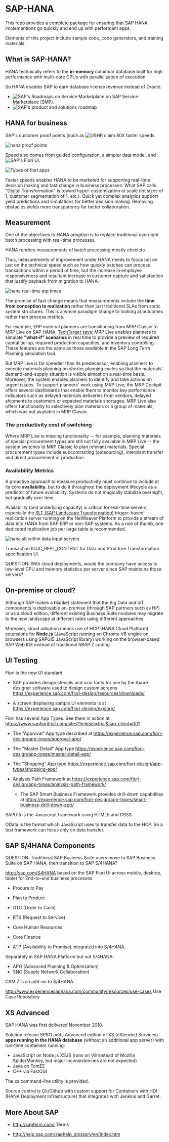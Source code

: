 # SAP-HANA 

This repo provides a complete package for ensuring that SAP HANA implementions
go quickly and end up with performant apps.

Elements of this project include sample code, code generators, and training materials.

## What is SAP-HANA?

HANA technically refers to the <strong>in-memory</strong> columnar database
built for high performance with multi-core CPUs with parallelization of execution.

So HANA enables SAP to earn database license revenue
instead of Oracle. 

* ![SAP's Roadmaps on Service Marketplace](http://service.sap.com/saproadmaps)
   on SAP Service Marketplace (SMP).
* ![SAP's product and solutions roadmap](http://scn.sap.com/community/product-and-solution-road-maps)

## HANA for business

SAP's customer proof points (such as
![USHR](https://www.youtube.com/watch?v=YVsJA1CaXqE&t=1m55s)
claim 80X faster speeds.

![hana proof points](https://cloud.githubusercontent.com/assets/300046/13432866/3e2f9610-df84-11e5-865d-cbbfec4ddbfd.JPG)

Speed also comes from guided configuration, a simpler data model, 
and ![SAP's Fiori UI](https://experience.sap.com/fiori-design/).

![Types of fiori apps](https://cloud.githubusercontent.com/assets/300046/13432832/15738466-df84-11e5-8eb4-61f8db2392bd.JPG)

Faster speeds enables HANA to be marketed for supporting real-time decision making
and fast change in business processes. 
What SAP calls "Digital Transformation" is toward hyper-customization at scale
(lot sizes of 1, customer segmentation of 1, etc.).
Quick yet complex analytics support yield predictions and simulations for better decision making.
Removing obstacles yields more transparency for better collaboration. 

## Measurement
One of the objectives to HANA adoption is to replace
traditional overnight batch processing with real-time processes.



HANA renders measurements of batch processing mostly obsolete.

Thus, measurements of improvement under HANA 
needs to focus not on just on the technical
speed such as how quickly batches can process transactions within a period of time,
but the increase in employee responsiveness 
and resultant increase in customer capture and satisfaction
that justify payback from migration to HANA.

![hana real-time atp times](https://cloud.githubusercontent.com/assets/300046/13437095/5803898a-df97-11e5-8e27-ece55c708c40.JPG)

The promise of fast change means that measurements include
the <strong>time from conception to realization</strong>
rather than just traditional SLAs from static system structures.
This is a whole paradigm change to looking at outcomes
rather than process metrics.

For example, ERP material planners are transitioning from MRP Classic to MRP Live on SAP HANA.
<a target="_blank" href="http://searchsap.techtarget.com/answer/How-is-MRP-Live-MRP-on-SAP-HANA-different-from-MRP-Classic">
TechTarget says:</a> MRP Live enables planners to simulate 
<strong>"what-if" scenarios</strong>
in real time to provide a preview of required capital tie-up, required production capacities, and inventory controlling. 
These features are the same as those available in the SAP Long Term Planning simulation tool.

But MRP Live is far speedier than its predecessor, enabling planners to execute materials planning on shorter planning cycles so that the materials' demand-and-supply situation is visible almost on a real-time basis. 
Moreover, the system enables planners to identify and take actions on urgent issues. To support planners' work using MRP Live, the 
MRP Cockpit 
offers several dashboards that enable them to monitor key performance indicators such as delayed materials deliveries from vendors, delayed shipments to customers or expected materials shortages. 
MRP Live also offers functionality to selectively plan materials or a group of materials, which was not available in MRP Classic. 

### The productivity cost of switching
Where MRP Live is missing functionality -- for example, planning materials of special procurement types are still not fully available in MRP Live -- the system switches to MRP Classic to plan relevant materials. Special procurement types include subcontracting (outsourcing), interplant transfer and direct procurement or production.

### Availability Metrics
A proactive approach to measure productivity 
must continue to include at its core
<strong>availability</strong>, but to do it throughout the deployment lifecycle
as a predictor of future availability.
Systems do not magically stabilize overnight, but gradually over time.

Availability (and underlying capacity) is critical for real-time servers, especially the
<a target="_blank" href="http://scn.sap.com/docs/DOC-59784">
SLT (SAP Landscape Transformation)</a> trigger-based replication server 
running on the NetWeaver Platform
to provide a stream of data into HANA from SAP ERP or non-SAP systems.
As a rule of thumb, one dedicated replication job per large table is recommended.

![hana slt within data input servers](https://cloud.githubusercontent.com/assets/300046/13437736/a555e8ba-df9a-11e5-8c1d-783e68778c85.JPG)

Transaction IUUC_REPL_CONTENT for Data and Structure Transformation specification UI.

QUESTION: With cloud deployments, would the company have 
access to low-level CPU and memory statistics per server
since SAP maintains those servers?

## On-premise or cloud?

Although SAP makes a blanket statement that the 
Big Data and IoT components is deployable on-premise 
(through SAP partners such as HP) or as a cloud edition,
different existing Business Suite modules may 
migrate to the new landscape at different rates
using different approaches.

Moreover, cloud adoption means use of HCP (HANA Cloud Platform)
extensions for <strong>Node.js</strong> (JavaScript running on Chrome V8 engine on browsers
using SAPUI5 JavaScript library)
working on the browser-based SAP Web IDE 
instead of traditional ABAP Z coding.

## UI Testing

Fiori is the new UI standard

   * SAP provides design stencils and icon fonts for use by
     the Axure designer software used to design custom screens
     https://experience.sap.com/fiori-design/resources/downloads/

   * A screen displaying sample UI elements is at
     https://experience.sap.com/fiori-design/explore/

Fiori has several App Types.
   See them in action at
   https://www.sapfioritrial.com/sites?helpset=trial&sap-client=001

   * The "Approval" App type described at
     https://experience.sap.com/fiori-design/app-types/approval-app/

   * The "Master Detail" App type
     https://experience.sap.com/fiori-design/app-types/master-detail-app/

   * The "Shopping" App type
     https://experience.sap.com/fiori-design/app-types/shopping-app/

* Analysis Path Framework at
https://experience.sap.com/fiori-design/app-types/analysis-path-framework/

   * The SAP Smart Business Framework provides drill-down capabitilies at
   https://experience.sap.com/fiori-design/app-types/smart-business-drill-down-app/

SAPUI5 is the Javascript framework using HTML5 and CSS3.

OData is the format which JavaScript uses to transfer data to the HCP.
So a test framework can focus only on data transfer.

## SAP S/4HANA Components

QUESTION: Traditional SAP Business Suite users move to SAP Business Suite on SAP HANA,
then transition to SAP S/4HANA?

http://sap.com/S4HANA
based on the SAP Fiori UI across mobile, desktop, tablet
for End-to-end business processes:

* Procure to Pay
* Plan to Product
* OTC (Order to Cash)
* RTS (Request to Service)
* Core Human Resources
* Core Finance

* ATP (Availability to Promise) integrated into S/4HANA.

Separately in SAP HANA Platform but not S/4HANA:

* APO (Advanced Planning &amp; Optimization)
* SNC (Supply Network Collaboration)

CRM 7 is an add-on to S/4HANA.

http://www.experiencesaphana.com/community/resources/use-cases
Use Case Repository

## XS Advanced
SAP HANA was first delivered November 2010.

Solution release SPS11 adds Advanced edition of XS (eXtended Services) 
<strong>apps running in the HANA database</strong> (without an additional app server)
with run-time containers running:

* JavaScript on Node.js XSJS (runs on V8 instead of Mozilla SpiderMonkey, but major inconsistencies are not expected) 
* Java on TomEE
* C++ via FastCGI

The xs command-line utility is provided.

Source control is Git/Github with custom support for Containers
with HDI (HANA Deployment Infrastructure)
that integrates with Jenkins and Garret.

## More About SAP
* http://sapterm.com/
  Terms

* http://help.sap.com/saphelp_glossary/en/index.htm

